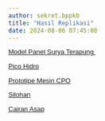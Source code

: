 ```yaml
---
author: sekret.bppkb
title: "Hasil Replikasi"
date: 2024-08-06 07:45:08
---
```

<p style="line-height: 1.1;"><span style="font-size: 10pt; font-family: arial, helvetica, sans-serif;"><a href="https://drive.google.com/file/d/1ZnWXAI6GqKIdo2xBl7xcbilV3S9Fj5n8/view?usp=sharing"><span style="vertical-align: inherit;"><span style="vertical-align: inherit;"><span style="vertical-align: inherit;"><span style="vertical-align: inherit;">Model Panel Surya Terapung&nbsp;</span></span></span></span></a></span></p>

<p style="line-height: 1.1;"><span style="font-size: 10pt; font-family: arial, helvetica, sans-serif;"><a href="https://drive.google.com/file/d/1uYlmCmOd_E141QI64jaFEhbIBGNT1Cic/view?usp=sharing"><span style="vertical-align: inherit;"><span style="vertical-align: inherit;"><span style="vertical-align: inherit;"><span style="vertical-align: inherit;">Pico Hidro</span></span></span></span></a></span></p>

<p style="line-height: 1.1;"><span style="font-size: 10pt; font-family: arial, helvetica, sans-serif;"><a href="https://drive.google.com/file/d/167Po7LLVgQT-NcBG3xN6ur1-JKiZkBaU/view?usp=sharing"><span style="vertical-align: inherit;"><span style="vertical-align: inherit;"><span style="vertical-align: inherit;"><span style="vertical-align: inherit;">Prototipe Mesin CPO</span></span></span></span></a></span></p>

<p style="line-height: 1.1;"><span style="font-size: 10pt; font-family: arial, helvetica, sans-serif;"><a href="https://drive.google.com/file/d/1Detenbb0J0AXOMIFNDf8S7asR7yD0qgD/view?usp=sharing"><span style="vertical-align: inherit;"><span style="vertical-align: inherit;"><span style="vertical-align: inherit;"><span style="vertical-align: inherit;">Silohan</span></span></span></span></a></span></p>

<p style="line-height: 1.1;"><span style="font-size: 10pt; font-family: arial, helvetica, sans-serif;"><a href="https://drive.google.com/file/d/1rbK5cvA1g961eHij3_u_dRKe8XDaOpjS/view?usp=sharing"><span style="vertical-align: inherit;"><span style="vertical-align: inherit;"><span style="vertical-align: inherit;"><span style="vertical-align: inherit;">Cairan Asap</span></span></span></span></a></span></p>

<p style="line-height: 1.3;">&nbsp;</p>
